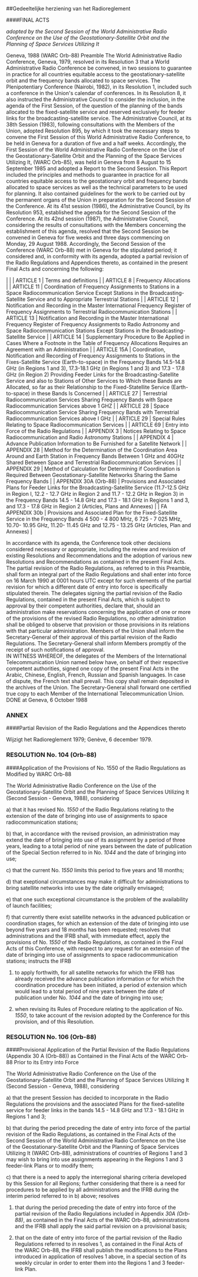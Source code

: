 <meta http-equiv='Content-Type' content='text/html; charset=utf-8' />

##Gedeeltelijke herziening van het Radioreglement

####FINAL ACTS

*adopted by the Second Session of the World Administrative Radio Conference on the Use of the Geostationary-Satellite Orbit and the Planning of Space Services Utilizing It*   

Geneva, 1988 (WARC Orb-88) Preamble The World Administrative Radio Conference, Geneva, 1979, resolved in its Resolution 3 that a World Administrative Radio Conference be convened, in two sessions to guarantee in practice for all countries equitable access to the geostationary-satellite orbit and the frequency bands allocated to space services. The Plenipotentiary Conference (Nairobi, 1982), in its Resolution 1, included such a conference in the Union's calendar of conferences. In its Resolution 8, it also instructed the Administrative Council to consider the inclusion, in the agenda of the First Session, of the question of the planning of the bands allocated to the fixed-satellite service and reserved exclusively for feeder links for the broadcasting-satellite service. The Administrative Council, at its 38th Session (1983), following consultations with the Members of the Union, adopted Resolution 895, by which it took the necessary steps to convene the First Session of this World Administrative Radio Conference, to be held in Geneva for a duration of five and a half weeks. Accordingly, the First Session of the World Administrative Radio Conference on the Use of the Geostationary-Satellite Orbit and the Planning of the Space Services Utilizing It, (WARC Orb-85), was held in Geneva from 8 August to 15 September 1985 and adopted a Report to the Second Session. This Report included the principles and methods to guarantee in practice for all countries equitable access to the geostationary orbit and frequency bands allocated to space services as well as the technical parameters to be used for planning. It also contained guidelines for the work to be carried out by the permanent organs of the Union in preparation for the Second Session of the Conference. At its 41st session (1986), the Administrative Council, by its Resolution 953, established the agenda for the Second Session of the Conference. At its 42nd session (1987), the Administrative Council, considering the results of consultations with the Members concerning the establishment of this agenda, resolved that the Second Session be convened in Geneva for five weeks and three days commencing on Monday, 29 August 1988. Accordingly, the Second Session of the Conference (WARC Orb-88) met in Geneva for the stipulated period; it considered and, in conformity with its agenda, adopted a partial revision of the Radio Regulations and Appendices thereto, as contained in the present Final Acts and concerning the following:      

|
|
| ARTICLE 1  | Terms and definitions  |
| ARTICLE 8  | Frequency Allocations  |
| ARTICLE 11  | Coordination of Frequency Assignments to Stations in a Space Radiocommunication Service Except Stations in the Broadcasting-Satellite Service and to Appropriate Terrestrial Stations  |
| ARTICLE 12  | Notification and Recording in the Master International Frequency Register of Frequency Assignments to Terrestrial Radiocommunication Stations  |
| ARTICLE 13  | Notification and Recording in the Master International Frequency Register of Frequency Assignments to Radio Astronomy and Space Radiocommunication Stations Except Stations in the Broadcasting-Satellite Service  |
| ARTICLE 14  | Supplementary Procedure to Be Applied in Cases Where a Footnote in the Table of Frequency Allocations Requires an Agreement with an Administration  |
| ARTICLE 15A  | Coordination, Notification and Recording of Frequency Assignments to Stations in the Fixes-Satellite Service (Earth-to-space) in the Frequency Bands 14.5-14.8 GHz (in Regions 1 and 3), 17.3-18.1 GHz (in Regions 1 and 3) and 17.3 - 17.8 GHz (in Region 2) Providing Feeder Links for the Broadcasting-Satellite Service and also to Stations of Other Services to Which these Bands are Allocated, so far as their Relationship to the Fixed-Statellite Service (Earth-to-space) in these Bands Is Concerned  |
| ARTICLE 27  | Terrestrial Radiocommunication Services Sharing Frequency Bands with Space Radiocommunication Services above 1 GHZ  |
| ARTICLE 28  | Space Radiocommunication Service Sharing Frequency Bands with Terrestrial Radiocommunication Services above I GHz  |
| ARTICLE 29  | Special Rules Relating to Space Radiocommunication Services  |
| ARTICLE 69  | Entry into Force of the Radio Regulations  |
| APPENDIX 3  | Notices Relating to Space Radiocommunication and Radio Astronomy Stations  |
| APPENDIX 4  | Advance Publication Information to Be Furnished for a Satellite Network  |
| APPENDIX 28  | Method for the Determination of the Coordination Area Around and Earth Station in Frequency Bands Between 1 GHz and 40GHz Shared Between Space and Terrestrial Radiocommunication Services  |
| APPENDIX 29  | Method of Calculation for Determining if Coordination is Required Between Geostationary-Satellite Networks Sharing the Same Frequency Bands  |
| APPENDIX 30A  (Orb-88)  | Provisions and Associated Plans for Feeder Links for the Broadcasting-Satellite Service (11.7-12.5 GHz in Region I, 12.2 - 12.7 GHz in Region 2 and 11.7 - 12.2 GHz in Region 3) in the Frequency Bands 14.5 - 14.8 GHz and 17.3 - 18.1 GHz in Regions 1 and 3, and 17.3 - 17.8 GHz in Region 2 (Articles, Plans and Annexes)  |
| FA  APPENDIX 30b  | Provisions and Associated Plan for the Fixed-Satellite Service in the Frequency Bands 4 500 - 4 800 MHz, 6 725 - 7 025 MHz, 10.70- 10.95 GHz, 11.20- 11.45 GHz and 12.75 - 13.25 GHz (Articles, Plan and Annexes)  |

In accordance with its agenda, the Conference took other decisions considered necessary or appropriate, including the review and revision of existing Resolutions and Recommendations and the adoption of various new Resolutions and Recommendations as contained in the present Final Acts. The partial revision of the Radio Regulations, as referred to in this Preamble, shall form an integral part of the Radio Regulations and shall enter into force on 16 March 1990 at 0001 hours UTC except for such elements of the partial revision for which a different date of entry into force is specifically stipulated therein. The delegates signing the partial revision of the Radio Regulations, contained in the present Final Acts, which is subject to approval by their competent authorities, declare that, should an administration make reservations concerning the application of one or more of the provisions of the revised Radio Regulations, no other administration shall be obliged to observe that provision or those provisions in its relations with that particular administration. Members of the Union shall inform the Secretary-General of their approval of this partial revision of the Radio Regulations. The Secretary-General shall inform Members promptly of the receipt of such notifications of approval.   
IN WITNESS WHEREOF, the delegates of the Members of the International Telecommunication Union named below have, on behalf of their respective competent authorities, signed one copy of the present Final Acts in the Arabic, Chinese, English, French, Russian and Spanish languages. In case of dispute, the French text shall prevail. This copy shall remain deposited in the archives of the Union. The Secretary-General shall forward one certified true copy to each Member of the International Telecommunication Union. DONE at Geneva, 6 October 1988  

### ANNEX  

####Partial Revision of the Radio Regulations and the Appendices thereto

Wijzigt het Radioreglement 1979; Genève, 6 december 1979.    

### RESOLUTION  No. 104 (Orb-88)  

####Application of the Provisions of No. 1550 of the Radio Regulations as Modified by WARC Orb-88

The World Administrative Radio Conference on the Use of the Geostationary-Satellite Orbit and the Planning of Space Services Utilizing It (Second Session - Geneva, 1988), considering 

a) that it has revised No. *1550* of the Radio Regulations relating to the extension of the date of bringing into use of assignments to space radiocommunication stations;  

b) that, in accordance with the revised provision, an administration may extend the date of bringing into use of its assignment by a period of three years, leading to a total period of nine years between the date of publication of the Special Section referred to in No. *1044* and the date of bringing into use;  

c) that the current No. *1550* limits this period to five years and 18 months;  

d) that exeptional circumstances may make it difficult for administrations to bring satellite networks into use by the date originally envisaged;  

e) that one such exceptional circumstance is the problem of the availability of launch facilities;  

f) that currently there exist satellite networks in the advanced publication or coordination stages, for which an extension of the date of bringing into use beyond five years and 18 months has been requested;   resolves that administrations and the IFRB shall, with immediate effect, apply the provisions of No. *1550* of the Radio Regulations, as contained in the Final Acts of this Conference, with respect to any request for an extension of the date of bringing into use of assignments to space radiocommunication stations; instructs the IFRB 

1. to apply forthwith, for all satellite networks for which the IFRB has already received the advance publication information or for which the coordination procedure has been initiated, a period of extension which would lead to a total period of nine years between the date of publication under No. *1044* and the date of bringing into use;  

2. when revising its Rules of Procedure relating to the application of No. *1550*, to take account of the revision adopted by the Conference for this provision, and of this Resolution.     

### RESOLUTION  No. 106 (Orb-88)  

####Provisional Application of the Partial Revision of the Radio Regulations (Appendix 30 A (Orb-88)) as Contained in the Final Acts of the WARC Orb-88 Prior to its Entry into Force

The World Administrative Radio Conference on the Use of the Geostationary-Satellite Orbit and the Planning of Space Services Utilizing It (Second Session - Geneva, 1988), considering 

a) that the present Session has decided to incorporate in the Radio Regulations the provisions and the associated Plans for the fixed-satellite service for feeder links in the bands 14.5 - 14.8 GHz and 17.3 - 18.1 GHz in Regions 1 and 3;  

b) that during the period preceding the date of entry into force of the partial revision of the Radio Regulations, as contained in the Final Acts of the Second Session of the World Administrative Radio Conference on the Use of the Geostationary-Satellite Orbit and the Planning of Space Services Utilizing It (WARC Orb-88), administrations of countries of Regions 1 and 3 may wish to bring into use assignments appearing in the Regions 1 and 3 feeder-link Plans or to modify them;  

c) that there is a need to apply the interregional sharing criteria developed by this Session for all Regions;   further considering that there is a need for procedures to be applied by all administrations and the IFRB during the interim period referred to in b) above; resolves 

1. that during the period preceding the date of entry into force of the partial revision of the Radio Regulations included in Appendix *30A (Orb-88)*, as contained in the Final Acts of the WARC Orb-88, administrations and the IFRB shall apply the said partial revision on a provisional basis;  

2. that on the date of entry into force of the partial revision of the Radio Regulations referred to in resolves 1, as contained in the Final Acts of the WARC Orb-88, the IFRB shall publish the modifications to the Plans introduced in application of resolves 1 above, in a special section of its weekly circular in order to enter them into the Regions 1 and 3 feeder-link Plan.     
